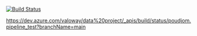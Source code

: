 [![Build Status](https://dev.azure.com/valoway/data%20project/_apis/build/status/poudjom.pipeline_test?branchName=main)](https://dev.azure.com/valoway/data%20project/_build/latest?definitionId=1&branchName=main)

https://dev.azure.com/valoway/data%20project/_apis/build/status/poudjom.pipeline_test?branchName=main
